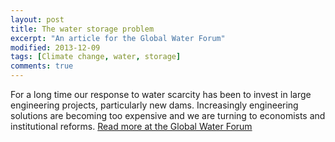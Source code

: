 ```yaml
---
layout: post
title: The water storage problem
excerpt: "An article for the Global Water Forum"
modified: 2013-12-09
tags: [Climate change, water, storage]
comments: true
---
```


For a long time our response to water scarcity has been to invest in large engineering projects, particularly new dams. Increasingly engineering solutions are becoming too expensive and we are turning to economists and institutional reforms.
<a href="http://www.globalwaterforum.org/2013/12/09/the-water-storage-problem/">Read more at the Global Water Forum</a>
